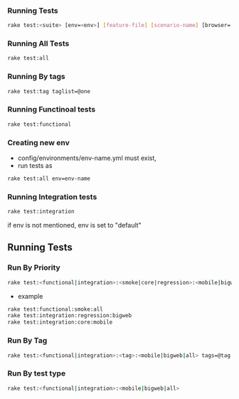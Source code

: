 ### Running Tests

```bash
rake test:<suite> [env=<env>] [feature-file] [scenario-name] [browser= <ie|firefox|chrome>] [device=<iphone-5, iphone-6, iphone-7,galaxy-8>]
```
### Running All Tests

```bash
rake test:all
```

### Running By tags

```bash
rake test:tag taglist=@one 
```

### Running Functinoal tests

```bash
rake test:functional
```

### Creating new env
- config/environments/env-name.yml must exist,
- run tests as 

```bash
rake test:all env=env-name
```


### Running Integration tests

```bash
rake test:integration
```






if env is not mentioned, env is set to "default"


## Running Tests

### Run By Priority
```bash
rake test:<functional|integration>:<smoke|core|regression>:<mobile|bigweb|all>
```
- example
```bash
rake test:functional:smoke:all 
rake test:integration:regression:bigweb
rake test:integration:core:mobile 

```
### Run By Tag
```bash
rake test:<functional|integration>:<tag>:<mobile|bigweb|all> tags=@tag
```

### Run By test type
```bash
rake test:<functional|integration>:<mobile|bigweb|all>
```